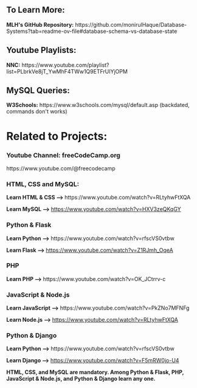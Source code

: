 <h2>To Learn More:</h2>
<b>MLH's GitHub Repository:</b> https://github.com/monirulHaque/Database-Systems?tab=readme-ov-file#database-schema-vs-database-state

<h2>Youtube Playlists:</h2>
<b>NNC:</b> https://www.youtube.com/playlist?list=PLbrkVe8jT_YwMhF4TWw1Q9ETFrUIYjOPM

<h2>MySQL Queries:</h2>
<b>W3Schools:</b> https://www.w3schools.com/mysql/default.asp (backdated, commands don't works)


<h1>Related to Projects:</h1>

<h3>Youtube Channel: freeCodeCamp.org</h3>
https://www.youtube.com/@freecodecamp

<h3>HTML, CSS and MySQL:</h3>
<b>Learn HTML & CSS --> </b> https://www.youtube.com/watch?v=RLtyhwFtXQA

<b>Learn MySQL --> </b> https://www.youtube.com/watch?v=HXV3zeQKqGY

<h3>Python & Flask</h3>
<b>Learn Python --> </b> https://www.youtube.com/watch?v=rfscVS0vtbw

<b>Learn Flask --> </b> https://www.youtube.com/watch?v=Z1RJmh_OqeA

<h3>PHP</h3>
<b>Learn PHP --> </b> https://www.youtube.com/watch?v=OK_JCtrrv-c

<h3>JavaScript & Node.js</h3>
<b>Learn JavaScript --> </b> https://www.youtube.com/watch?v=PkZNo7MFNFg

<b>Learn Node.js --> </b> https://www.youtube.com/watch?v=RLtyhwFtXQA

<h3>Python & Django</h3>
<b>Learn Python --> </b> https://www.youtube.com/watch?v=rfscVS0vtbw

<b>Learn Django --> </b> https://www.youtube.com/watch?v=F5mRW0jo-U4


<b>HTML, CSS, and MySQL are mandatory. Among Python & Flask, PHP, JavaScript & Node.js, and Python & Django learn any one.</b>
